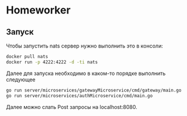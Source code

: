 # Homeworker
## Запуск
Чтобы запустить nats сервер нужно выполнить это в консоли:
```bash
docker pull nats
docker run -p 4222:4222 -d -ti nats
```
Далее для запуска необходимо в каком-то порядке выполнить следующее
```bash
go run server/microservices/gatewayMicroservice/cmd/gateway/main.go
go run server/microservices/authMicroservice/cmd/main.go
```
Далее можно слать Post запросы на localhost:8080.